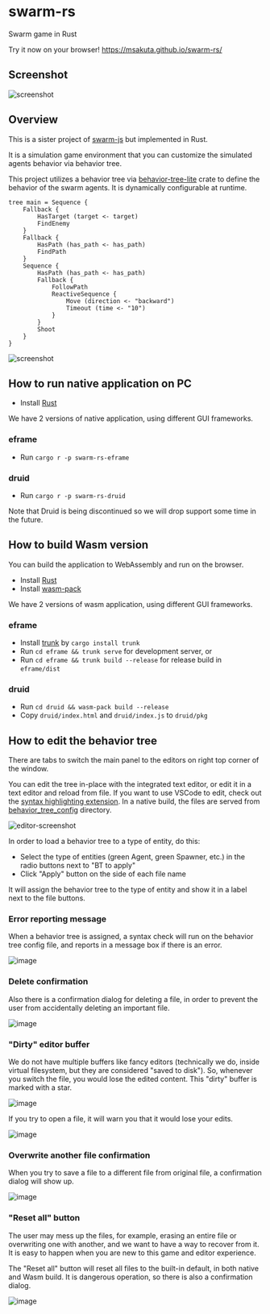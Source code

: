 # swarm-rs

Swarm game in Rust

Try it now on your browser!
https://msakuta.github.io/swarm-rs/

## Screenshot

![screenshot](https://msakuta.github.io/images/showcase/swarm-rs.png)


## Overview

This is a sister project of [swarm-js](https://github.com/msakuta/swarm-js) but implemented in Rust.

It is a simulation game environment that you can customize the simulated agents behavior via behavior tree.

This project utilizes a behavior tree via [behavior-tree-lite](https://github.com/msakuta/rusty-behavior-tree-lite) crate to define the behavior of the swarm agents.
It is dynamically configurable at runtime.

```
tree main = Sequence {
    Fallback {
        HasTarget (target <- target)
        FindEnemy
    }
    Fallback {
        HasPath (has_path <- has_path)
        FindPath
    }
    Sequence {
        HasPath (has_path <- has_path)
        Fallback {
            FollowPath
            ReactiveSequence {
                Move (direction <- "backward")
                Timeout (time <- "10")
            }
        }
        Shoot
    }
}
```

![screenshot](https://msakuta.github.io/images/showcase/swarm-rs02.png)

## How to run native application on PC

* Install [Rust](https://www.rust-lang.org/learn/get-started)

We have 2 versions of native application, using different GUI frameworks.

### eframe

* Run `cargo r -p swarm-rs-eframe`

### druid

* Run `cargo r -p swarm-rs-druid`

Note that Druid is being discontinued so we will drop support some time in the future.


## How to build Wasm version

You can build the application to WebAssembly and run on the browser.

* Install [Rust](https://www.rust-lang.org/learn/get-started)
* Install [wasm-pack](https://rustwasm.github.io/wasm-pack/)

We have 2 versions of wasm application, using different GUI frameworks.


### eframe

* Install [trunk](https://github.com/thedodd/trunk) by `cargo install trunk`
* Run `cd eframe && trunk serve` for development server, or
* Run `cd eframe && trunk build --release` for release build in `eframe/dist`

### druid

* Run `cd druid && wasm-pack build --release`
* Copy `druid/index.html` and `druid/index.js` to `druid/pkg`


## How to edit the behavior tree

There are tabs to switch the main panel to the editors on right top corner of the window.

You can edit the tree in-place with the integrated text editor, or edit it in a text editor and reload from file.
If you want to use VSCode to edit, check out the [syntax highlighting extension](https://github.com/msakuta/rusty-behavior-tree-lite/tree/master/vscode-ext).
In a native build, the files are served from [behavior_tree_config](./behavior_tree_config/) directory.

![editor-screenshot](screenshots/behavior-tree-editors.png)

In order to load a behavior tree to a type of entity, do this:

* Select the type of entities (green Agent, green Spawner, etc.) in the radio buttons next to "BT to apply"
* Click "Apply" button on the side of each file name

It will assign the behavior tree to the type of entity and show it in a label next to the file buttons.

### Error reporting message

When a behavior tree is assigned, a syntax check will run on the behavior tree config file, and reports in a message box if there is an error.

![image](screenshots/bt-error.png)

### Delete confirmation


Also there is a confirmation dialog for deleting a file, in order to prevent the user from accidentally deleting an important file.

![image](screenshots/delete-confirmation.png)


### "Dirty" editor buffer

We do not have multiple buffers like fancy editors (technically we do, inside virtual filesystem, but they are considered "saved to disk").
So, whenever you switch the file, you would lose the edited content. This "dirty" buffer is marked with a star.

![image](screenshots/dirty-editor.png)

If you try to open a file, it will warn you that it would lose your edits.

![image](screenshots/discard-confirmation.png)


### Overwrite another file confirmation

When you try to save a file to a different file from original file, a confirmation dialog will show up.

![image](screenshots/save-to-different-file.png)


### "Reset all" button

The user may mess up the files, for example, erasing an entire file or overwriting one with another, and we want to have a way to recover from it. It is easy to happen when you are new to this game and editor experience.

The "Reset all" button will reset all files to the built-in default, in both native and Wasm build. It is dangerous operation, so there is also a confirmation dialog.

![image](screenshots/reset-all-confirmation.png)
